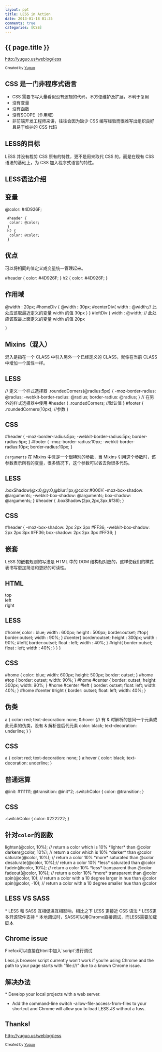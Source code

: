 ```yaml
---
layout: ppt
title: LESS in Action
date: 2013-01-18 01:35
comments: true
categories: [CSS]
---
```


<section>
<h1>{{ page.title }}</h1>
<p><a href="http://yuguo.us/weblog/less">http://yuguo.us/weblog/less</a></p>
<p>
<small>Created by <a href="http://yuguo.us">Yuguo</a></small>
</p>
</section>


<section>
<h2>CSS 是一门非程序式语言</h2>
<ul>
	<li>CSS 需要书写大量看似没有逻辑的代码，不方便维护及扩展，不利于复用</li>
	<li>没有变量</li>
	<li>没有函数</li>
	<li>没有SCOPE（作用域）</li>
	<li>非前端开发工程师来讲，往往会因为缺少 CSS 编写经验而很难写出组织良好且易于维护的 CSS 代码</li>
</ul>
</section>


<section>
<h2>LESS的目标</h2>
<p>LESS 并没有裁剪 CSS 原有的特性，更不是用来取代 CSS 的，而是在现有 CSS 语法的基础上，为 CSS 加入程序式语言的特性。</p>
</section>


<section>
<h1>LESS语法介绍</h1>
</section>


<section data-markdown>
<h2>变量</h2>
	@color: #4D926F; 

	 #header { 
	  color: @color; 
	 } 
	 h2 { 
	  color: @color; 
	 } 	
</section>
<section data-markdown>
<h2>优点</h2>
<p>可以将相同的值定义成变量统一管理起来。</p>
	#header { 
	  color: #4D926F; 
	 } 
	 h2 { 
	  color: #4D926F; 
	 } 	
</section>
<section data-markdown>
<h2>作用域</h2>
	@width : 20px; 
	 #homeDiv { 
	   @width : 30px; 
	   #centerDiv{ 
	       width : @width;// 此处应该取最近定义的变量 width 的值 30px 
	              } 
	 } 
	 #leftDiv { 
	     width : @width; // 此处应该取最上面定义的变量 width 的值 20px 

	} 
</section>


<section>
	<h2>Mixins（混入）</h2>
	<p>混入是指在一个 CLASS 中引入另外一个已经定义的 CLASS，就像在当前 CLASS 中增加一个属性一样。</p>
</section>
<section data-markdown>
<h2>LESS</h2>
	// 定义一个样式选择器
	 .roundedCorners(@radius:5px) { 
	 -moz-border-radius: @radius; 
	 -webkit-border-radius: @radius; 
	 border-radius: @radius; 
	 } 
	 // 在另外的样式选择器中使用
	 #header { 
	 .roundedCorners; //默认值
	 } 
	 #footer { 
	 .roundedCorners(10px);  //参数
	 } 
</section>
<section data-markdown>
<h2>CSS</h2>
	#header { 
	 -moz-border-radius:5px; 
	 -webkit-border-radius:5px; 
	 border-radius:5px; 
	 } 
	 #footer { 
	 -moz-border-radius:10px; 
	 -webkit-border-radius:10px; 
	 border-radius:10px; 
	 } 
</section>
<section>
	<p><code>@arguments</code> 在 Mixins 中具是一个很特别的参数，当 Mixins 引用这个参数时，该参数表示所有的变量，很多情况下，这个参数可以省去你很多代码。</p>
</section>
<section data-markdown>
<h2>LESS</h2>
	 .boxShadow(@x:0,@y:0,@blur:1px,@color:#000){ 
	 -moz-box-shadow: @arguments; 
	 -webkit-box-shadow: @arguments; 
	 box-shadow: @arguments; 
	 } 
	 #header { 
	 .boxShadow(2px,2px,3px,#f36); 
	 } 
</section>
<section data-markdown>
<h2>CSS</h2>
	#header { 
	 -moz-box-shadow: 2px 2px 3px #FF36; 
	 -webkit-box-shadow: 2px 2px 3px #FF36; 
	 box-shadow: 2px 2px 3px #FF36; 
	 } 
</section>

<section>
<h1>嵌套</h1>
<p>LESS 的嵌套规则的写法是 HTML 中的 DOM 结构相对应的，这样使我们的样式表书写更加简洁和更好的可读性。</p>
</section>

<section data-markdown>
<h2>HTML</h2>
	<div id="home"> 
	 <div id="top">top</div> 
	 <div id="center"> 
	 <div id="left">left</div> 
	 <div id="right">right</div> 
	 </div> 
	 </div> 
</section>

<section data-markdown>
<h2>LESS</h2>			 
	 #home{ 
	   color : blue; 
	   width : 600px; 
	   height : 500px; 
	   border:outset; 
	   #top{ 
	        border:outset; 
	        width : 90%; 
	   } 
	   #center{ 
	        border:outset; 
	        height : 300px; 
	        width : 90%; 
	        #left{ 
	          border:outset; 
	          float : left; 
	  width : 40%; 
	        } 
	        #right{ 
	          border:outset; 
	          float : left; 
	  width : 40%; 
	        } 
	    } 
	 } 
</section>
<section data-markdown>
<h2>CSS</h2>
	 #home { 
	  color: blue; 
	  width: 600px; 
	  height: 500px; 
	  border: outset; 
	 } 
	 #home #top { 
	  border: outset; 
	  width: 90%; 
	 } 
	 #home #center { 
	  border: outset; 
	  height: 300px; 
	  width: 90%; 
	 } 
	 #home #center #left { 
	  border: outset; 
	  float: left; 
	  width: 40%; 
	 } 
	 #home #center #right { 
	  border: outset; 
	  float: left; 
	  width: 40%; 
	 } 
</section>


<section data-markdown>
<h2>伪类</h2>
	a { 
	 color: red; 
	 text-decoration: none; 
	 &:hover {// 有 & 时解析的是同一个元素或此元素的伪类，没有 & 解析是后代元素
	  color: black; 
	  text-decoration: underline; 
	 } 
	 } 
</section>

<section data-markdown>
<h2>CSS</h2>
	a { 
	 color: red; 
	 text-decoration: none; 
	 } 
	 a:hover { 
	 color: black; 
	 text-decoration: underline; 
	 } 
</section>


<section data-markdown>
<h2>普通运算</h2>
	 @init: #111111; 
	 @transition: @init*2; 
	 .switchColor { 
	 color: @transition; 
	 } 
<h2>CSS</h2>
	.switchColor { 
	  color: #222222; 
	 } 
</section>

<section data-markdown>
<h2>针对<code>color</code>的函数</h2>
	lighten(@color, 10%); // return a color which is 10% *lighter* than @color 
	 darken(@color, 10%); // return a color which is 10% *darker* than @color 
	 saturate(@color, 10%); // return a color 10% *more* saturated than @color 
	 desaturate(@color, 10%);// return a color 10% *less* saturated than @color 
	 fadein(@color, 10%); // return a color 10% *less* transparent than @color 
	 fadeout(@color, 10%); // return a color 10% *more* transparent than @color 
	 spin(@color, 10); // return a color with a 10 degree larger in hue than @color 
	 spin(@color, -10); // return a color with a 10 degree smaller hue than @color 
</section>

<section data-markdown>
<h2>LESS VS SASS</h2>
* LESS 和 SASS 互相促进互相影响，相比之下 LESS 更接近 CSS 语法
* LESS更多开源软件支持
* 本地调试时，SASS可以用Chrome直接调试，而LESS需要加载脚本
</section>

<section data-markdown>
<h2>Chrome issue</h2>
Firefox可以直接在html中加入`script`进行调试

Less.js browser script currently won’t work if you’re using Chrome and the path to your page starts with “file:///” due to a known Chrome issue.
</section>

<section data-markdown>
<h2>解决办法</h2>
* Develop your local projects with a web server.

* Add the command-line switch -allow-file-access-from-files to your shortcut and Chrome will allow you to load LESS.JS without a fuss.
</section>

<section data-markdown>
<h1>Thanks!</h1>

<p><a href="http://yuguo.us/weblog/less">http://yuguo.us/weblog/less</a></p>
<p>
<small>Created by <a href="http://yuguo.us">Yuguo</a></small>
</p>
</section>